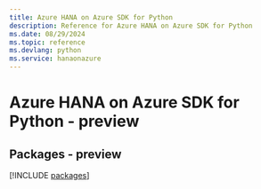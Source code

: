 ```yaml
---
title: Azure HANA on Azure SDK for Python
description: Reference for Azure HANA on Azure SDK for Python
ms.date: 08/29/2024
ms.topic: reference
ms.devlang: python
ms.service: hanaonazure
---
```

# Azure HANA on Azure SDK for Python - preview
## Packages - preview
[!INCLUDE [packages](hana-on-azure-index.md)]